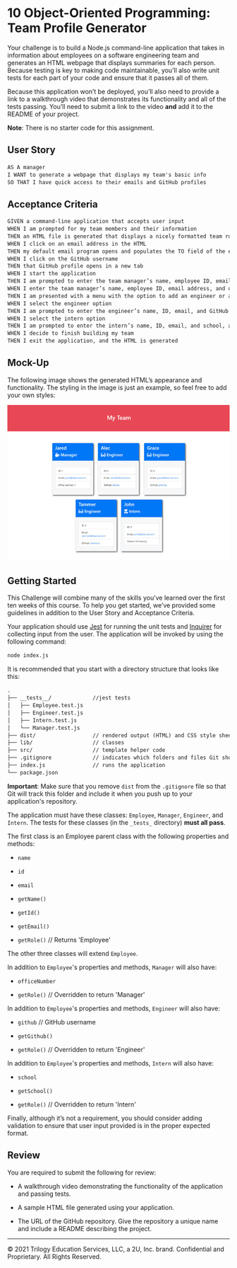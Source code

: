 # 10 Object-Oriented Programming: Team Profile Generator

Your challenge is to build a Node.js command-line application that takes in information about employees on a software engineering team and generates an HTML webpage that displays summaries for each person. Because testing is key to making code maintainable, you’ll also write unit tests for each part of your code and ensure that it passes all of them.

Because this application won’t be deployed, you’ll also need to provide a link to a walkthrough video that demonstrates its functionality and all of the tests passing. You’ll need to submit a link to the video **and** add it to the README of your project.

**Note**: There is no starter code for this assignment.

## User Story

```md
AS A manager
I WANT to generate a webpage that displays my team's basic info
SO THAT I have quick access to their emails and GitHub profiles
```

## Acceptance Criteria

```md
GIVEN a command-line application that accepts user input
WHEN I am prompted for my team members and their information
THEN an HTML file is generated that displays a nicely formatted team roster based on user input
WHEN I click on an email address in the HTML
THEN my default email program opens and populates the TO field of the email with the address
WHEN I click on the GitHub username
THEN that GitHub profile opens in a new tab
WHEN I start the application
THEN I am prompted to enter the team manager’s name, employee ID, email address, and office number
WHEN I enter the team manager’s name, employee ID, email address, and office number
THEN I am presented with a menu with the option to add an engineer or an intern or to finish building my team
WHEN I select the engineer option
THEN I am prompted to enter the engineer’s name, ID, email, and GitHub username, and I am taken back to the menu
WHEN I select the intern option
THEN I am prompted to enter the intern’s name, ID, email, and school, and I am taken back to the menu
WHEN I decide to finish building my team
THEN I exit the application, and the HTML is generated
```

## Mock-Up

The following image shows the generated HTML’s appearance and functionality. The styling in the image is just an example, so feel free to add your own styles:

![HTML webpage titled “My Team” features five boxes listing employee names, titles, and other key info.](./Assets/10-object-oriented-programming-homework-demo.png)


## Getting Started

This Challenge will combine many of the skills you’ve learned over the first ten weeks of this course. To help you get started, we’ve provided some guidelines in addition to the User Story and Acceptance Criteria.

Your application should use [Jest](https://www.npmjs.com/package/jest) for running the unit tests and [Inquirer](https://www.npmjs.com/package/inquirer) for collecting input from the user. The application will be invoked by using the following command:

```bash
node index.js
```

It is recommended that you start with a directory structure that looks like this:

```md
.
├── __tests__/             //jest tests
│   ├── Employee.test.js
│   ├── Engineer.test.js
│   ├── Intern.test.js
│   └── Manager.test.js
├── dist/                  // rendered output (HTML) and CSS style sheet      
├── lib/                   // classes
├── src/                   // template helper code 
├── .gitignore             // indicates which folders and files Git should ignore
├── index.js               // runs the application
└── package.json           
```

**Important**: Make sure that you remove `dist` from the `.gitignore` file so that Git will track this folder and include it when you push up to your application's repository.

The application must have these classes: `Employee`, `Manager`, `Engineer`, and `Intern`. The tests for these classes (in the `_tests_` directory) **must all pass**.

The first class is an Employee parent class with the following properties and methods:

* `name`

* `id`

* `email`

* `getName()`

* `getId()`

* `getEmail()`

* `getRole()`   // Returns 'Employee'

The other three classes will extend `Employee`.

In addition to `Employee`'s properties and methods, `Manager` will also have:

* `officeNumber`

* `getRole()`   // Overridden to return 'Manager'

In addition to `Employee`'s properties and methods, `Engineer` will also have:

* `github`  // GitHub username

* `getGithub()`

* `getRole()`   // Overridden to return 'Engineer'

In addition to `Employee`'s properties and methods, `Intern` will also have:

* `school`

* `getSchool()`

* `getRole()`   // Overridden to return 'Intern'

Finally, although it’s not a requirement, you should consider adding validation to ensure that user input provided is in the proper expected format.


## Review

You are required to submit the following for review:

* A walkthrough video demonstrating the functionality of the application and passing tests.

* A sample HTML file generated using your application.

* The URL of the GitHub repository. Give the repository a unique name and include a README describing the project.

- - -
© 2021 Trilogy Education Services, LLC, a 2U, Inc. brand. Confidential and Proprietary. All Rights Reserved.
